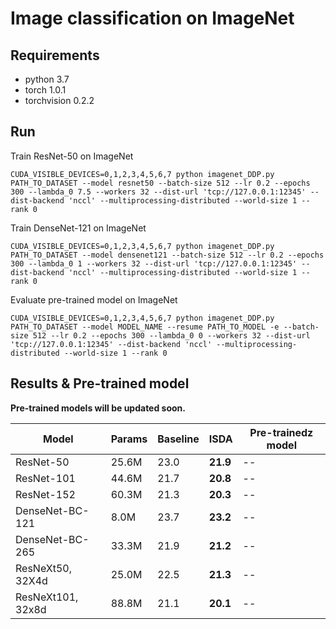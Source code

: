 # Image classification on ImageNet

## Requirements
- python 3.7
- torch 1.0.1
- torchvision 0.2.2


## Run

Train ResNet-50 on ImageNet

```
CUDA_VISIBLE_DEVICES=0,1,2,3,4,5,6,7 python imagenet_DDP.py PATH_TO_DATASET --model resnet50 --batch-size 512 --lr 0.2 --epochs 300 --lambda_0 7.5 --workers 32 --dist-url 'tcp://127.0.0.1:12345' --dist-backend 'nccl' --multiprocessing-distributed --world-size 1 --rank 0
```

Train DenseNet-121 on ImageNet

```
CUDA_VISIBLE_DEVICES=0,1,2,3,4,5,6,7 python imagenet_DDP.py PATH_TO_DATASET --model densenet121 --batch-size 512 --lr 0.2 --epochs 300 --lambda_0 1 --workers 32 --dist-url 'tcp://127.0.0.1:12345' --dist-backend 'nccl' --multiprocessing-distributed --world-size 1 --rank 0
```

Evaluate pre-trained model on ImageNet

```
CUDA_VISIBLE_DEVICES=0,1,2,3,4,5,6,7 python imagenet_DDP.py PATH_TO_DATASET --model MODEL_NAME --resume PATH_TO_MODEL -e --batch-size 512 --lr 0.2 --epochs 300 --lambda_0 0 --workers 32 --dist-url 'tcp://127.0.0.1:12345' --dist-backend 'nccl' --multiprocessing-distributed --world-size 1 --rank 0
```

## Results & Pre-trained model

**Pre-trained models will be updated soon.**

|Model|Params|Baseline|ISDA|Pre-trainedz model|
|-----|------|-----|-----|-----|
|ResNet-50  |25.6M |23.0|**21.9**|--|
|ResNet-101 |44.6M |21.7|**20.8**|--|
|ResNet-152 |60.3M |21.3|**20.3**|--|
|DenseNet-BC-121 |8.0M |23.7|**23.2**|--|
|DenseNet-BC-265 |33.3M |21.9|**21.2**|--|
|ResNeXt50, 32X4d |25.0M|22.5|**21.3**|--|
|ResNeXt101, 32x8d|88.8M|21.1|**20.1**|--|
